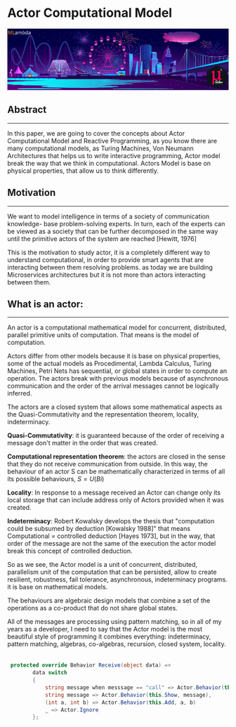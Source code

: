 # Actor Computational Model

![banner](assets/blog-01.png)




## Abstract

---

In this paper, we are going to cover the concepts about Actor Computational Model and Reactive Programming,
as you know there are many computational models, as Turing Machines, Von Neumann Architectures that helps us to write interactive programming, Actor model break the way that we think in computational. 
Actors Model is base on physical properties, that allow us to think differently.   

## Motivation

---

We want to model intelligence in terms of a society of communication knowledge- base problem-solving experts. In turn, each of the experts can be viewed as a society that can be further decomposed in the same way until the primitive actors of the system are reached [Hewitt, 1976]

This is the motivation to study actor, it is a completely different way to understand computational, in order to provide smart agents that are interacting between them resolving problems. as today we are building Microservices architectures but it is not more than actors interacting between them.

## What is an actor:

---

An actor is a computational mathematical model for concurrent, distributed, parallel primitive units of computation. That means is the model of computation.

Actors differ from other models because it is base on physical properties, some of the actual models as Procedimental, Lambda Calculus, Turing Machines, Petri Nets has sequential, or global states in order to compute an operation. The actors break with previous models because of asynchronous communication and the order of the arrival messages cannot be logically inferred.

The actors are a closed system that allows some mathematical aspects as the Quasi-Commutativity and the representation theorem, locality, indeterminacy.

**Quasi-Commutativity**: it is guaranteed because of the order of receiving a message don't matter in the order that was created.

**Computational representation theorem**: the actors are closed in the sense that they do not receive communication from outside. In this way, the behaviour of an actor S can be mathematically characterized in terms of all its possible behaviours, $S = U(Bi)$

**Locality**: In response to a message received an Actor can change only its local storage that can include address only of Actors provided when it was created.

**Indeterminacy**: Robert Kowalsky develops the thesis that "computation could be subsumed by deduction [Kowalsky 1988]" that means Computational = controlled deduction [Hayes 1973], but in the way, that order of the message are not the same of the execution the actor model break this concept of controlled deduction.

So as we see, the Actor model is a unit of concurrent, distributed, parallelism unit of the computation that can be persisted, allow to create resilient, robustness, fail tolerance, asynchronous, indeterminacy programs. it is base on mathematical models.

The behaviours are algebraic design models that combine a set of the operations as a co-product that do not share global states.

All of the messages are processing using pattern matching, so in all of my years as a developer, I need to say that the Actor model is the most beautiful style of programming it combines everything: indeterminacy, pattern matching, algebras, co-algebras, recursion, closed system, locality.


```csharp

 protected override Behavior Receive(object data) =>
        data switch
        {   
            string message when messsage == "call" => Actor.Behavior(this.Call)
            string message => Actor.Behavior(this.Show, message),
            (int a, int b) => Actor.Behavior(this.Add, a, b)
            _ => Actor.Ignore
        };

```


